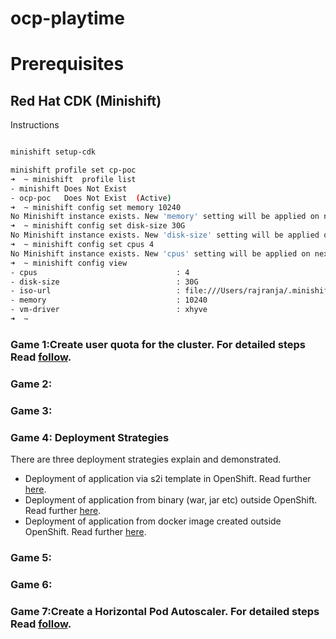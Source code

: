 # ocp-playtime


# Prerequisites
## Red Hat CDK (Minishift)
Instructions

```sh

minishift setup-cdk

minishift profile set cp-poc
➜  ~ minishift  profile list
- minishift	Does Not Exist
- ocp-poc	Does Not Exist	(Active)
➜  ~ minishift config set memory 10240
No Minishift instance exists. New 'memory' setting will be applied on next 'minishift start'
➜  ~ minishift config set disk-size 30G
No Minishift instance exists. New 'disk-size' setting will be applied on next 'minishift start'
➜  ~ minishift config set cpus 4
No Minishift instance exists. New 'cpus' setting will be applied on next 'minishift start'
➜  ~ minishift config view
- cpus                               : 4
- disk-size                          : 30G
- iso-url                            : file:///Users/rajranja/.minishift/cache/iso/minishift-rhel7.iso
- memory                             : 10240
- vm-driver                          : xhyve
➜  ~
```



### Game 1:Create user quota for the cluster. For detailed steps Read [follow](https://github.com/rajiv-ranjan/ocp-playtime/blob/master/create_quota.md "multi-project-quota").
### Game 2:
### Game 3:
### Game 4: Deployment Strategies
There are three deployment strategies explain and demonstrated. 
*   Deployment of application via s2i template in OpenShift. Read further [here](https://github.com/rajiv-ranjan/ocp-playtime/blob/master/helloworld-rs/deployment-from-source-code.md "deployment-from-source-code").
*   Deployment of application from binary (war, jar etc) outside OpenShift. Read further [here](https://github.com/rajiv-ranjan/ocp-playtime/blob/master/helloworld-rs/deployment-from-binary.md "deployment-from-binary").
*   Deployment of application from docker image created outside OpenShift. Read further [here](https://github.com/rajiv-ranjan/ocp-playtime/blob/master/helloworld-rs/deployment-from-docker-image.md "deployment-from-docker-image").

### Game 5:
### Game 6:
### Game 7:Create a Horizontal Pod Autoscaler. For detailed steps Read [follow](https://github.com/rajiv-ranjan/ocp-playtime/blob/master/HPA.md "HPA").

